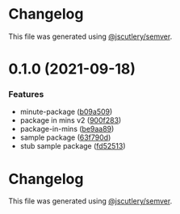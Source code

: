 # Changelog

This file was generated using [@jscutlery/semver](https://github.com/jscutlery/semver).

# 0.1.0 (2021-09-18)


### Features

* minute-package ([b09a509](https://github.com/clout-tools/monorepo/commit/b09a5097a7739bbdbf31cf63ae9cd0aaf32a3700))
* package in mins v2 ([900f283](https://github.com/clout-tools/monorepo/commit/900f283de577c38924aea789051c6c1167874f09))
* package-in-mins ([be9aa89](https://github.com/clout-tools/monorepo/commit/be9aa89dad95be45bc58e970e8265c021b166ad7))
* sample package ([63f790d](https://github.com/clout-tools/monorepo/commit/63f790dec89a6274649a5afefad94a67a7cdae64))
* stub sample package ([fd52513](https://github.com/clout-tools/monorepo/commit/fd5251369e1929e75aaec5157dca00e8313fc5d6))



# Changelog

This file was generated using [@jscutlery/semver](https://github.com/jscutlery/semver).
